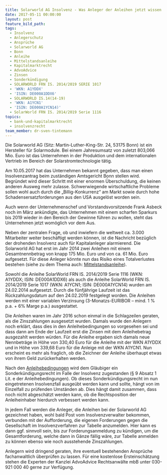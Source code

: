 ```yaml
---
title: Solarworld AG Insolvenz - Was Anleger der Anleihen jetzt wissen müssen
date: 2017-05-11 00:00:00
layout: post
feature_bild_path:
tags:
  - Insolvenz
  - Anlegerschutz
  - Ansprüche
  - Solarworld AG
  - Bonn
  - Anleihe
  - Mittelstandsanleihe
  - Kapitalmarktrecht
  - AdvoAdvice
  - Zinsen
  - Sonderkündigung
  - SOLARWORLD FRN IS. 2014/2019 SERIE 1017
  - 'WKN: A1YDDX'
  - 'ISIN: DE000A1DDX6'
  - SOLARWORLD IS.14(14-19)
  - 'WKN: A1YCN1'
  - 'ISIN: DE000A1YCN14)'
  - SolarWorld FRN IS. 2014/2019 Serie 1116
topics:
  - bank-und-kapitalmarktrecht
  - insolvenzrecht
team_member: dr-sven-tintemann
---
```



Die Solarworld AG (Sitz: Martin-Luther-King-Str. 24, 53175 Bonn) ist ein Hersteller für Solarmodule. Bei einem Jahresumsatz von zuletzt 803,066 Mio. Euro ist das Unternehmen in der Produktion und dem internationalen Vertrieb im Bereich der Solarstromtechnologie tätig.

Am 10.05.2017 hat das Unternehmen bekannt gegeben, dass man einen Insolvenzantrag beim zuständigen Amtsgericht Bonn stellen wird. Begründet wird dieser Schritt mit einer enormen Überschuldung, die keinen anderen Ausweg mehr zulasse. Schwerwiegende wirtschaftliche Probleme sollen wohl auch durch die „Billig-Konkurrenz“ am Markt sowie durch hohe Schadensersatzforderungen aus den USA ausgelöst worden sein.

Auch wenn der Unternehmenschef und Vorstandsvorsitzende Frank Asbeck noch im März ankündigte, das Unternehmen mit einem scharfen Sparkurs bis 2019 wieder in den Bereich der Gewinne führen zu wollen, steht das Unternehmen jetzt womöglich vor dem Aus.

Neben der zentralen Frage, ob und inwiefern die weltweit ca. 3.000 Mitarbeiter weiter beschäftigt werden können, ist die Nachricht bezüglich der drohenden Insolvenz auch für Kapitalanleger alarmierend. Die Solarworld AG hat erst im Jahr 2014 zwei Anleihen mit einem Gesamtnennbetrag von knapp 175 Mio. Euro und von ca. 61 Mio. Euro aufgesetzt. Für diese Anleger könnte nun das Risiko eines Totalverlustes bestehen (siehe zu dem Thema auch: [Mittelstandsanleihe](http://advoadvice.de/blog/die-mittelstandsanleihe-was-anleger-wissen-mussen/)).

Sowohl die Anleihe SolarWorld FRN IS. 2014/2019 Serie 1116 (WKN: A1YDDX; ISIN: DE000A1DDX6) als auch die Anleihe SolarWorld FRN IS. 2014/2019 Serie 1017 (WKN: A1YCN1; ISIN: DE000A1YCN14) wurden am 24.02.2014 aufgesetzt. Durch die fünfjährige Laufzeit ist das Rückzahlungsdatum auf den 24.02.2019 festgelegt worden. Die Anleihen werden mit einer variablen Verzinsung (3-Monatzs-EURIBOR – mind. 1 % p.a. + 6% Marge p.a.) ausgestattet.

Die Anleihen waren im Jahr 2016 schon einmal in die Schlagzeilen geraten, als die Zinszahlungen ausgesetzt wurden. Damals wurde den Anlegern noch erklärt, dass dies in den Anleihebedingungen so vorgesehen sei und dass dann am Ende der Laufzeit erst die Zinsen mit dem Anleihebetrag ausgezahlt werden würden. Für die Anleihe ergaben sich damals neue Nennbeträge in Höhe von 330,40 Euro für die Anleihe mit der WKN A1YDDX und in Höhe von 339,68 Euro für die Anleige mit der WKN A1YCN1. Nun erscheint es mehr als fraglich, ob die Zeichner der Anleihe überhaupt etwas von ihrem Geld zurückerhalten werden.

Nach den [Anleihebedingungen](http://www.solarworld.de/fileadmin/sites/sw/ir/pdf/wertpapierprospekte/Anleihebedingungen_Serie_1116.pdf) wird dem Gläubiger ein Sonderkündigungsrecht im Falle der Insolvenz zugestanden (§ 9 Absatz 1 Lit. e der Anleihebedingungen). Ob dieses Sonderkündigungsrecht im nun eingetretenen Insolvenzfall ausgeübt werden kann und sollte, hängt von im Einzelfall zu prüfenden Umständen ab. Dies hängt damit zusammen, dass noch nicht abgeschätzt werden kann, ob die Rechtsposition der Anleiheinhaber hierdurch verbessert werden kann.

In jedem Fall werden die Anleger, die Anleihen bei der Solarworld AG gezeichnet haben, wohl bald Post vom Insolvenzverwalter bekommen, verbunden mit der Aufforderung, die eigenen Forderungen gegen die Gesellschaft im Insolvenzverfahren zur Tabelle anzumelden. Hier kann es dann ggf. sinnvoll sein, bis zur Forderungsanmeldung zu kündigen, um die Gesamtforderung, welche dann in Gänze fällig wäre, zur Tabelle anmelden zu können ebenso wie noch ausstehende Zinszahlungen.

Anlegern wird dringend geraten, ihre eventuell bestehenden Ansprüche fachanwaltlich überprüfen zu lassen. Für eine kostenlose Ersteinschätzung stehen die Experten der Kanzlei AdvoAdvice Rechtsanwälte mbB unter 030-921 000 40 gerne zur Verfügung.